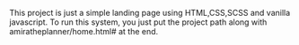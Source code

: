 This project is just a simple landing page using HTML,CSS,SCSS and vanilla javascript. To run this system, you just put the project path along with amiratheplanner/home.html# at the end. 
